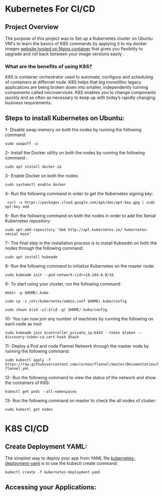 # Kubernetes For CI/CD
##  Project Overview

The purpose of this project was to Set up a Kubernetes cluster on Ubuntu VM's to learn the basics of K8S commands by applying it to my docker images [website hosted on Nginx container](https://hub.docker.com/repository/registry-1.docker.io/samir2296/containerization/tags?page=1) that gives you flexiblity to upgrade and roll back between your image versions easily .

### What are the benefits of using K8S?
K8S is container orchestrator used to automate, configure and scheduling of containers at differnet node. K8S helps that big monolithic legacy applications are being broken down into smaller, independently running components called microservices. 
K8S enables you to change components quickly and as often as necessary to keep up with today’s rapidly changing business requirements.

## Steps to install Kubernetes on Ubuntu:
1- Disable swap memory on both the nodes by running the following command:
 ```
 sudo swapoff -a
 ```

2- Install the Docker utility on both the nodes by running the following command :
 ```
sudo apt install docker.io

 ```
3- Enable Docker on both the nodes:
```
sudo systemctl enable docker
```

4- Run the following command in order to get the Kubernetes signing key:
```
 curl -s https://packages.cloud.google.com/apt/doc/apt-key.gpg | sudo apt-key add
 ```

6- Run the following command on both the nodes in order to add the Xenial Kubernetes repository:
```
sudo apt-add-repository "deb http://apt.kubernetes.io/ kubernetes-xenial main"
```

7- The final step in the installation process is to install Kubeadm on both the nodes through the following command:
```
sudo apt install kubeadm
```
8- Run the following command to initialize Kubernetes on the master node:
```
sudo kubeadm init --pod-network-cidr=10.244.0.0/16
```
9- To start using your cluster, run the following command:
```
mkdir -p $HOME/.kube
```
```
sudo cp -i /etc/kubernetes/admin.conf $HOME/.kube/config

```
```
sudo chown $(id -u):$(id -g) $HOME/.kube/config

```

10- You can now join any number of machines by running the following on each node as root:
```
sudo kubeadm join $controller_private_ip:6443 --token $token --discovery-token-ca-cert-hash $hash
```

11- Deploy a Pod and node Flannel Network through the master node by running the following command:
```
sudo kubectl apply -f https://raw.githubusercontent.com/coreos/flannel/master/Documentation/kube-flannel.yml
```
12- Run the following command to view the status of the network and show the containers of K8S:
```
kubectl get pods --all-namespaces
```
13- Run the following command on master to check the all nodes of cluster:
```
sudo kubectl get nodes
```
# K8S CI/CD
## Create Deployment YAML:
The simplest way to deploy your app from YAML file [kubernetes-deployment-yaml](https://github.com/samir2212/Kubernetes-CICD-Project/blob/master/kubernetes-deployment-yaml) is to use the kubectl create command:
```
kubectl create -f kubernetes-deployment-yaml
```
## Accessing your Applications:

